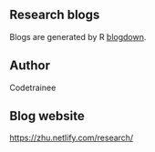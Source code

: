 ## Research blogs

Blogs are generated by R [blogdown](https://github.com/rstudio/blogdown).

## Author

Codetrainee

## Blog website

https://zhu.netlify.com/research/